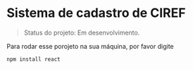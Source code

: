 # Sistema de cadastro de CIREF

> Status do projeto: Em desenvolvimento.

Para rodar esse porojeto na sua máquina, por favor digite 

```
npm install react
```
